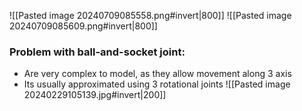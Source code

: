 ![[Pasted image 20240709085558.png#invert|800]]
![[Pasted image 20240709085609.png#invert|800]]
### Problem with ball-and-socket joint:
- Are very complex to model, as they allow movement along 3 axis
- Its usually approximated using 3 rotational joints
![[Pasted image 20240229105139.jpg#invert|200]]